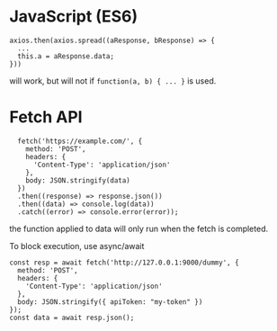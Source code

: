 # JavaScript (ES6)

```
axios.then(axios.spread((aResponse, bResponse) => {
  ...
  this.a = aResponse.data;
}))
```

will work, but will not if `function(a, b) { ... }` is used.


# Fetch API

```
  fetch('https://example.com/', {
    method: 'POST',
    headers: {
      'Content-Type': 'application/json'
    },
    body: JSON.stringify(data)
  })
  .then((response) => response.json())
  .then((data) => console.log(data))
  .catch((error) => console.error(error));
```

the function applied to data will only run when the fetch is completed.

To block execution, use async/await

```
const resp = await fetch('http://127.0.0.1:9000/dummy', {
  method: 'POST',
  headers: {
    'Content-Type': 'application/json'
  },
  body: JSON.stringify({ apiToken: "my-token" })
});
const data = await resp.json();
```